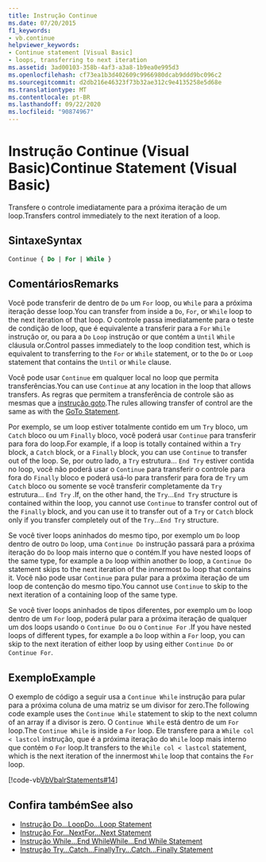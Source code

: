 ```yaml
---
title: Instrução Continue
ms.date: 07/20/2015
f1_keywords:
- vb.continue
helpviewer_keywords:
- Continue statement [Visual Basic]
- loops, transferring to next iteration
ms.assetid: 3ad00103-358b-4af3-a3a8-1b9ea0e995d3
ms.openlocfilehash: cf73ea1b3d402609c9966980dcab9ddd9bc096c2
ms.sourcegitcommit: d2db216e46323f73b32ae312c9e4135258e5d68e
ms.translationtype: MT
ms.contentlocale: pt-BR
ms.lasthandoff: 09/22/2020
ms.locfileid: "90874967"
---
```

# <a name="continue-statement-visual-basic"></a><span data-ttu-id="5ca76-102">Instrução Continue (Visual Basic)</span><span class="sxs-lookup"><span data-stu-id="5ca76-102">Continue Statement (Visual Basic)</span></span>

<span data-ttu-id="5ca76-103">Transfere o controle imediatamente para a próxima iteração de um loop.</span><span class="sxs-lookup"><span data-stu-id="5ca76-103">Transfers control immediately to the next iteration of a loop.</span></span>  
  
## <a name="syntax"></a><span data-ttu-id="5ca76-104">Sintaxe</span><span class="sxs-lookup"><span data-stu-id="5ca76-104">Syntax</span></span>  
  
```vb  
Continue { Do | For | While }  
```  
  
## <a name="remarks"></a><span data-ttu-id="5ca76-105">Comentários</span><span class="sxs-lookup"><span data-stu-id="5ca76-105">Remarks</span></span>  

 <span data-ttu-id="5ca76-106">Você pode transferir de dentro de `Do` um `For` loop, ou `While` para a próxima iteração desse loop.</span><span class="sxs-lookup"><span data-stu-id="5ca76-106">You can transfer from inside a `Do`, `For`, or `While` loop to the next iteration of that loop.</span></span> <span data-ttu-id="5ca76-107">O controle passa imediatamente para o teste de condição de loop, que é equivalente a transferir para a `For` `While` instrução or, ou para a `Do` `Loop` instrução or que contém a `Until` `While` cláusula or.</span><span class="sxs-lookup"><span data-stu-id="5ca76-107">Control passes immediately to the loop condition test, which is equivalent to transferring to the `For` or `While` statement, or to the `Do` or `Loop` statement that contains the `Until` or `While` clause.</span></span>  
  
 <span data-ttu-id="5ca76-108">Você pode usar `Continue` em qualquer local no loop que permita transferências.</span><span class="sxs-lookup"><span data-stu-id="5ca76-108">You can use `Continue` at any location in the loop that allows transfers.</span></span> <span data-ttu-id="5ca76-109">As regras que permitem a transferência de controle são as mesmas que a [instrução goto](goto-statement.md).</span><span class="sxs-lookup"><span data-stu-id="5ca76-109">The rules allowing transfer of control are the same as with the [GoTo Statement](goto-statement.md).</span></span>  
  
 <span data-ttu-id="5ca76-110">Por exemplo, se um loop estiver totalmente contido em um `Try` bloco, um `Catch` bloco ou um `Finally` bloco, você poderá usar `Continue` para transferir para fora do loop.</span><span class="sxs-lookup"><span data-stu-id="5ca76-110">For example, if a loop is totally contained within a `Try` block, a `Catch` block, or a `Finally` block, you can use `Continue` to transfer out of the loop.</span></span> <span data-ttu-id="5ca76-111">Se, por outro lado, a `Try` estrutura... `End Try` estiver contida no loop, você não poderá usar o `Continue` para transferir o controle para fora do `Finally` bloco e poderá usá-lo para transferir para fora de `Try` um `Catch` bloco ou somente se você transferir completamente da `Try` estrutura... `End Try` .</span><span class="sxs-lookup"><span data-stu-id="5ca76-111">If, on the other hand, the `Try`...`End Try` structure is contained within the loop, you cannot use `Continue` to transfer control out of the `Finally` block, and you can use it to transfer out of a `Try` or `Catch` block only if you transfer completely out of the `Try`...`End Try` structure.</span></span>  
  
 <span data-ttu-id="5ca76-112">Se você tiver loops aninhados do mesmo tipo, por exemplo um `Do` loop dentro de outro `Do` loop, uma `Continue Do` instrução passará para a próxima iteração do `Do` loop mais interno que o contém.</span><span class="sxs-lookup"><span data-stu-id="5ca76-112">If you have nested loops of the same type, for example a `Do` loop within another `Do` loop, a `Continue Do` statement skips to the next iteration of the innermost `Do` loop that contains it.</span></span> <span data-ttu-id="5ca76-113">Você não pode usar `Continue` para pular para a próxima iteração de um loop de contenção do mesmo tipo.</span><span class="sxs-lookup"><span data-stu-id="5ca76-113">You cannot use `Continue` to skip to the next iteration of a containing loop of the same type.</span></span>  
  
 <span data-ttu-id="5ca76-114">Se você tiver loops aninhados de tipos diferentes, por exemplo um `Do` loop dentro de um `For` loop, poderá pular para a próxima iteração de qualquer um dos loops usando o `Continue Do` ou o `Continue For` .</span><span class="sxs-lookup"><span data-stu-id="5ca76-114">If you have nested loops of different types, for example a `Do` loop within a `For` loop, you can skip to the next iteration of either loop by using either `Continue Do` or `Continue For`.</span></span>  
  
## <a name="example"></a><span data-ttu-id="5ca76-115">Exemplo</span><span class="sxs-lookup"><span data-stu-id="5ca76-115">Example</span></span>  

 <span data-ttu-id="5ca76-116">O exemplo de código a seguir usa a `Continue While` instrução para pular para a próxima coluna de uma matriz se um divisor for zero.</span><span class="sxs-lookup"><span data-stu-id="5ca76-116">The following code example uses the `Continue While` statement to skip to the next column of an array if a divisor is zero.</span></span> <span data-ttu-id="5ca76-117">O `Continue While` está dentro de um `For` loop.</span><span class="sxs-lookup"><span data-stu-id="5ca76-117">The `Continue While` is inside a `For` loop.</span></span> <span data-ttu-id="5ca76-118">Ele transfere para a `While col < lastcol` instrução, que é a próxima iteração do `While` loop mais interno que contém o `For` loop.</span><span class="sxs-lookup"><span data-stu-id="5ca76-118">It transfers to the `While col < lastcol` statement, which is the next iteration of the innermost `While` loop that contains the `For` loop.</span></span>  
  
 [!code-vb[VbVbalrStatements#14](~/samples/snippets/visualbasic/VS_Snippets_VBCSharp/VbVbalrStatements/VB/Class1.vb#14)]  
  
## <a name="see-also"></a><span data-ttu-id="5ca76-119">Confira também</span><span class="sxs-lookup"><span data-stu-id="5ca76-119">See also</span></span>

- [<span data-ttu-id="5ca76-120">Instrução Do...Loop</span><span class="sxs-lookup"><span data-stu-id="5ca76-120">Do...Loop Statement</span></span>](do-loop-statement.md)
- [<span data-ttu-id="5ca76-121">Instrução For...Next</span><span class="sxs-lookup"><span data-stu-id="5ca76-121">For...Next Statement</span></span>](for-next-statement.md)
- [<span data-ttu-id="5ca76-122">Instrução While...End While</span><span class="sxs-lookup"><span data-stu-id="5ca76-122">While...End While Statement</span></span>](while-end-while-statement.md)
- [<span data-ttu-id="5ca76-123">Instrução Try...Catch...Finally</span><span class="sxs-lookup"><span data-stu-id="5ca76-123">Try...Catch...Finally Statement</span></span>](try-catch-finally-statement.md)
